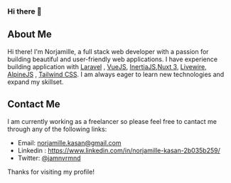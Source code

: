 ### Hi there 👋


## About Me

Hi there! I'm Norjamille, a full stack web developer with a passion for building beautiful and user-friendly web applications. I have experience building application with [Laravel](https://laravel.com/) , [VueJS](https://vuejs.org/), [InertiaJS](https://inertiajs.com/),[Nuxt 3](https://nuxt.com/), [Livewire](https://laravel-livewire.com/), [AlpineJS](https://alpinejs.dev/) , [Tailwind CSS](https://tailwindcss.com/). I am always eager to learn new technologies and expand my skillset.


## Contact Me

I am currently working as a freelancer so please feel free to cantact me through any of the following links:

- Email: norjamille.kasan@gmail.com
- Linkedin : https://www.linkedin.com/in/norjamille-kasan-2b035b259/
- Twitter: [@jamnvrmnd](https://twitter.com/jamnvrmnd)

Thanks for visiting my profile!
